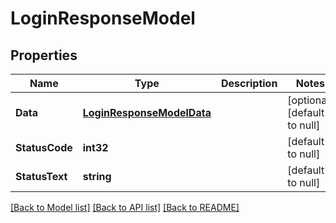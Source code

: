 # LoginResponseModel

## Properties
Name | Type | Description | Notes
------------ | ------------- | ------------- | -------------
**Data** | [**LoginResponseModelData**](LoginResponseModel_data.md) |  | [optional] [default to null]
**StatusCode** | **int32** |  | [default to null]
**StatusText** | **string** |  | [default to null]

[[Back to Model list]](../README.md#documentation-for-models) [[Back to API list]](../README.md#documentation-for-api-endpoints) [[Back to README]](../README.md)


